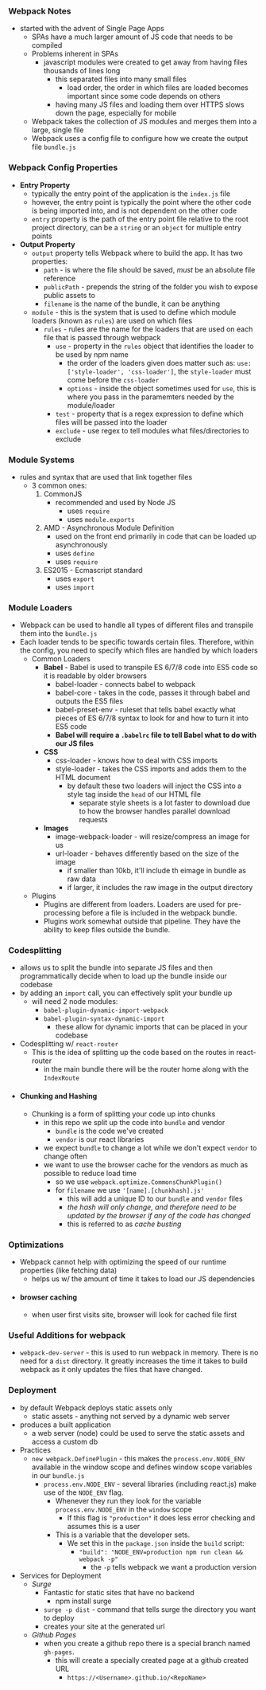 ### Webpack Notes
- started with the advent of Single Page Apps
    - SPAs have a much larger amount of JS code that needs to be compiled
    - Problems inherent in SPAs
        - javascript modules were created to get away from having files thousands of lines long
            - this separated files into many small files
                - load order, the order in which files are loaded becomes important since some code depends on others
            - having many JS files and loading them over HTTPS slows down the page, especially for mobile
    - Webpack takes the collection of JS modules and merges them into a large, single file
    - Webpack uses a config file to configure how we create the output file `bundle.js`
    
### Webpack Config Properties
- **Entry Property**
    - typically the entry point of the application is the `index.js` file
    - however, the entry point is typically the point where the other code is being imported into, and
    is not dependent on the other code
    - `entry` property is the path of the entry point file relative to the root project directory, can be a 
    `string` or an `object` for multiple entry points
- **Output Property**
    - `output` property tells Webpack where to build the app. It has two properties:
        - `path` - is where the file should be saved, *must* be an absolute file reference
        - `publicPath` - prepends the string of the folder you wish to expose public assets to 
        - `filename` is the name of the bundle, it can be anything
    - `module` - this is the system that is used to define which module loaders (known as `rules`) are used  on which files
        - `rules` - rules are the name for the loaders that are used on each file that is passed through webpack
            - `use` - property in the `rules` object that identifies the loader to be used by npm name
                - the order of the loaders given does matter such as: `use: ['style-loader', 'css-loader']`, the `style-loader`
                must come before the `css-loader`
                - `options` - inside the object sometimes used for `use`, this is where you pass in the paramemters needed
                by the module/loader
            - `test` - property that is a regex expression to define which files will be passed into the loader
            - `exclude` - use regex to tell modules what files/directories to exclude
            
    
        
    
### Module Systems
- rules and syntax that are used that link together files
    - 3 common ones:
        1. CommonJS
            - recommended and used by Node JS
                - uses `require`
                - uses `module.exports`
        2. AMD - Asynchronous Module Definition
            - used on the front end primarily in code that can be loaded up asynchronously
            - uses `define`
            - uses `require`
        3. ES2015 - Ecmascript standard
            - uses `export`
            - uses `import`
### Module Loaders
- Webpack can be used to handle all types of different files and transpile them into the `bundle.js`
- Each loader tends to be specific towards certain files. Therefore, within the config, you need to specify which files
are handled by which loaders
    - Common Loaders
        - **Babel** - Babel is used to transpile ES 6/7/8 code into ES5 code so it is readable by older browsers
            - babel-loader - connects babel to webpack
            - babel-core - takes in the code, passes it through babel and outputs the ES5 files
            - babel-preset-env - ruleset that tells babel exactly what pieces of ES 6/7/8 syntax to look for and how
            to turn it into ES5 code
            - **Babel will require a `.babelrc` file to tell Babel what to do with our JS files**
        - **CSS**
            - css-loader - knows how to deal with CSS imports
            - style-loader - takes the CSS imports and adds them to the HTML document
                - by default these two loaders will inject the CSS into a style tag inside the `head` of our 
                HTML file
                    - separate style sheets is a lot faster to download due to how the browser handles
                    parallel download requests
        - **Images**
            - image-webpack-loader - will resize/compress an image for us
            - url-loader - behaves differently based on the size of the image
                - if smaller than 10kb, it'll include th eimage in bundle as raw data
                - if larger, it includes the raw image in the output directory
    - Plugins
        - Plugins are different from loaders. Loaders are used for pre-processing before a file is included in the webpack
        bundle.
        - Plugins work somewhat outside that pipeline. They have the ability to keep files outside the bundle.
        
### Codesplitting
-  allows us to split the bundle into separate JS files and then programmatically decide when to load up the bundle inside our
codebase
- by adding an `import` call, you can effectively split your bundle up
    - will need 2 node modules:
        - `babel-plugin-dynamic-import-webpack`
        - `babel-plugin-syntax-dynamic-import`
            - these allow for dynamic imports that can be placed in your codebase
- Codesplitting w/ `react-router`
    - This is the idea of splitting up the code based on the routes in react-router
        - in the main bundle there will be the router home along with the `IndexRoute`
- #### Chunking and Hashing
    - Chunking is a form of splitting your code up into chunks
        - in this repo we split up the code into `bundle` and vendor
            - `bundle` is the code we've created
            - `vendor` is our react libraries
        - we expect `bundle` to change a lot while we don't expect `vendor` to change often
        - we want to use the browser cache for the vendors as much as possible to reduce load time
            - so we use `webpack.optimize.CommonsChunkPlugin()`
            - for `filename` we use `'[name].[chunkhash].js'`
                - this will add a unique ID to our `bundle` and `vendor` files
                - *the hash will only change, and therefore need to be updated by the browser if any of the code has changed*
                - this is referred to as *cache busting* 

            
### Optimizations
- Webpack cannot help with optimizing the speed of our runtime properties (like fetching data)
    - helps us w/ the amount of time it takes to load our JS dependencies
- #### browser caching
    - when user first visits site, browser will look for cached file first

### Useful Additions for webpack
- `webpack-dev-server` - this is used to run webpack in memory. There is no need for a `dist` directory. It greatly increases the time 
it takes to build webpack as it only updates the files that have changed.

### Deployment
- by default Webpack deploys static assets only
    - static assets - anything not served by a dynamic web server
- produces a built application
    - a web server (node) could be used to serve the static assets and access a custom db
- Practices
    - `new webpack.DefinePlugin` - this makes the `process.env.NODE_ENV` available in the window scope and defines window
    scope variables in our `bundle.js`
        - `process.env.NODE_ENV` - several libraries (including react.js) make use of the `NODE_ENV` flag.
            - Whenever they run they look for the variable `process.env.NODE_ENV` in the `window` scope
                - If this flag is `"production"` it does less error checking and assumes this is a user
            - This is a variable that the developer sets.
                - We set this in the `package.json` inside the `build` script:
                    - `"build": "NODE_ENV=production npm run clean && webpack -p"`
                        - the `-p` tells webpack we want a production version
- Services for Deployment
    - *Surge*
        - Fantastic for static sites that have no backend
            - npm install surge
        - `surge -p dist` - command that tells surge the directory you want to deploy
        - creates your site at the generated url
    - *Github Pages*
        - when you create a github repo there is a special branch named `gh-pages`.
            - this will create a specially created page at a github created URL
                - `https://<Username>.github.io/<RepoName>`
